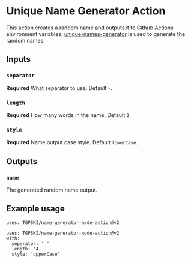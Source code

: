 # Unique Name Generator Action

This action creates a random name and outputs it to Github Actions environment variables. [unique-names-generator](https://github.com/andreasonny83/unique-names-generator) is used to generate the random names.

## Inputs

### `separator`

**Required** What separator to use. Default `-`.

### `length`

**Required** How many words in the name. Default `2`.

### `style`

**Required** Name output case style. Default `lowerCase`.

## Outputs

### `name`

The generated random name output.

## Example usage

```
uses: TGPSKI/name-generator-node-action@v2
```

```
uses: TGPSKI/name-generator-node-action@v2
with:
  separator: '_'
  length: '4'
  style: 'upperCase'
```
